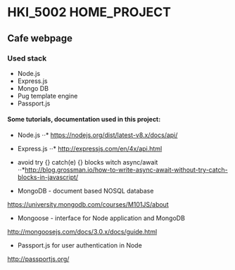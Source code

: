 # HKI_5002 HOME_PROJECT
## Cafe webpage

### Used stack
* Node.js
* Express.js
* Mongo DB
* Pug template engine
* Passport.js

#### Some tutorials, documentation used in this project:
* Node.js
⋅⋅* https://nodejs.org/dist/latest-v8.x/docs/api/

* Express.js
⋅⋅* http://expressjs.com/en/4x/api.html

* avoid try {} catch(e) {} blocks witch async/await
 ⋅⋅*http://blog.grossman.io/how-to-write-async-await-without-try-catch-blocks-in-javascript/

* MongoDB - document based NOSQL database

https://university.mongodb.com/courses/M101JS/about

* Mongoose - interface for Node application and MongoDB

http://mongoosejs.com/docs/3.0.x/docs/guide.html

* Passport.js for user authentication in Node

http://passportjs.org/